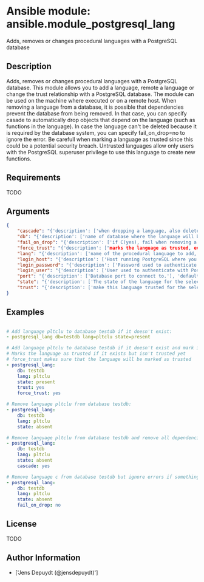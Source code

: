 # Ansible module: ansible.module_postgresql_lang


Adds, removes or changes procedural languages with a PostgreSQL database

## Description

Adds, removes or changes procedural languages with a PostgreSQL database.
This module allows you to add a language, remote a language or change the trust relationship with a PostgreSQL database. The module can be used on the machine where executed or on a remote host.
When removing a language from a database, it is possible that dependencies prevent the database from being removed. In that case, you can specify casade to automatically drop objects that depend on the language (such as functions in the language). In case the language can't be deleted because it is required by the database system, you can specify fail_on_drop=no to ignore the error.
Be carefull when marking a language as trusted since this could be a potential security breach. Untrusted languages allow only users with the PostgreSQL superuser privilege to use this language to create new functions.

## Requirements

TODO

## Arguments

``` json
{
    "cascade": "{'description': ['when dropping a language, also delete object that depend on this language.', 'only used when C(state=absent).'], 'type': 'bool', 'default': False}",
    "db": "{'description': ['name of database where the language will be added, removed or changed']}",
    "fail_on_drop": "{'description': ['if C(yes), fail when removing a language. Otherwise just log and continue', 'in some cases, it is not possible to remove a language (used by the db-system). When         dependencies block the removal, consider using C(cascade).'], 'type': 'bool', 'default': True}",
    "force_trust": "{'description': ["marks the language as trusted, even if it's marked as untrusted in pg_pltemplate.", 'use with care!'], 'type': 'bool', 'default': False}",
    "lang": "{'description': ['name of the procedural language to add, remove or change'], 'required': True}",
    "login_host": "{'description': ['Host running PostgreSQL where you want to execute the actions.'], 'default': 'localhost'}",
    "login_password": "{'description': ['Password used to authenticate with PostgreSQL (must match C(login_user))']}",
    "login_user": "{'description': ['User used to authenticate with PostgreSQL'], 'default': 'postgres'}",
    "port": "{'description': ['Database port to connect to.'], 'default': 5432}",
    "state": "{'description': ['The state of the language for the selected database'], 'default': 'present', 'choices': ['present', 'absent']}",
    "trust": "{'description': ['make this language trusted for the selected db'], 'type': 'bool', 'default': False}",
}
```

## Examples


``` yaml

# Add language pltclu to database testdb if it doesn't exist:
- postgresql_lang db=testdb lang=pltclu state=present

# Add language pltclu to database testdb if it doesn't exist and mark it as trusted:
# Marks the language as trusted if it exists but isn't trusted yet
# force_trust makes sure that the language will be marked as trusted
- postgresql_lang:
    db: testdb
    lang: pltclu
    state: present
    trust: yes
    force_trust: yes

# Remove language pltclu from database testdb:
- postgresql_lang:
    db: testdb
    lang: pltclu
    state: absent

# Remove language pltclu from database testdb and remove all dependencies:
- postgresql_lang:
    db: testdb
    lang: pltclu
    state: absent
    cascade: yes

# Remove language c from database testdb but ignore errors if something prevents the removal:
- postgresql_lang:
    db: testdb
    lang: pltclu
    state: absent
    fail_on_drop: no

```

## License

TODO

## Author Information
  - ['Jens Depuydt (@jensdepuydt)']
